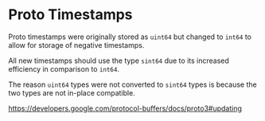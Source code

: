 # Proto Timestamps

Proto timestamps were originally stored as `uint64` but changed to `int64` to allow for storage of negative timestamps.

All new timestamps should use the type `sint64` due to its increased efficiency in comparison to `int64`.

The reason `uint64` types were not converted to `sint64` types is because the two types are not in-place compatible.

https://developers.google.com/protocol-buffers/docs/proto3#updating
